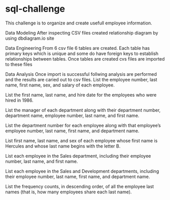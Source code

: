 # sql-challenge
This challenge is  to organize and create usefull employee information.

Data Modeling
After inspecting CSV files created relationship diagram by using dbdiagram.io site

Data Engineering
From 6 csv file 6 tables are created. Each table has primary keys which is unique and some do have foreign keys to establish relationships between tables.
Once tables are created cvs files are imported to these files

Data Analysis
Once import is successful follwing analysis are performed and the results are caried out to csv files.
List the employee number, last name, first name, sex, and salary of each employee.

List the first name, last name, and hire date for the employees who were hired in 1986.

List the manager of each department along with their department number, department name, employee number, last name, and first name.

List the department number for each employee along with that employee’s employee number, last name, first name, and department name.

List first name, last name, and sex of each employee whose first name is Hercules and whose last name begins with the letter B.

List each employee in the Sales department, including their employee number, last name, and first name.

List each employee in the Sales and Development departments, including their employee number, last name, first name, and department name.

List the frequency counts, in descending order, of all the employee last names (that is, how many employees share each last name).

